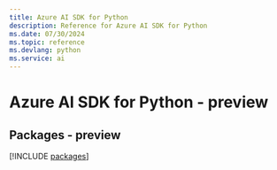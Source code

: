 ```yaml
---
title: Azure AI SDK for Python
description: Reference for Azure AI SDK for Python
ms.date: 07/30/2024
ms.topic: reference
ms.devlang: python
ms.service: ai
---
```

# Azure AI SDK for Python - preview
## Packages - preview
[!INCLUDE [packages](ai-index.md)]